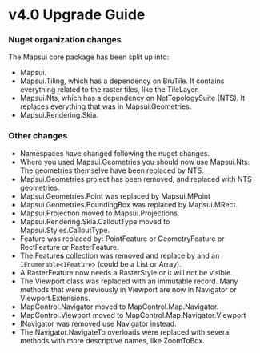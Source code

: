 # v4.0 Upgrade Guide 

### Nuget organization changes
The Mapsui core package has been split up into:

- Mapsui.
- Mapsui.Tiling, which has a dependency on BruTile. It contains everything related to the raster tiles, like the TileLayer.
- Mapsui.Nts, which has a dependency on NetTopologySuite (NTS). It replaces everything that was in Mapsui.Geometries.
- Mapsui.Rendering.Skia.

### Other changes
- Namespaces have changed following the nuget changes.
- Where you used Mapsui.Geometries you should now use Mapsui.Nts. The geometries themselve have been replaced by NTS.
- Mapsui.Geometries project has been removed, and replaced with NTS geometries.
- Mapsui.Geometries.Point was replaced by Mapsui.MPoint 
- Mapsui.Geometries.BoundingBox was replaced by Mapsui.MRect.
- Mapsui.Projection moved to Mapsui.Projections.
- Mapsui.Rendering.Skia.CalloutType moved to Mapsui.Styles.CalloutType.
- Feature was replaced by: PointFeature or GeometryFeature or RectFeature or RasterFeature.
- The Feature**s** collection was removed and replace by and an `IEnumerable<IFeature>` (could be a List or Array).
- A RasterFeature now needs a RasterStyle or it will not be visible.
- The Viewport class was replaced with an immutable record. Many methods that were previously in Viewport are now in Navigator or Viewport.Extensions.
- MapControl.Navigator moved to MapControl.Map.Navigator.
- MapControl.Viewport moved to MapControl.Map.Navigator.Viewport
- INavigator was removed use Navigator instead.
- The Navigator.NavigateTo overloads were replaced with several methods with more descriptive names, like ZoomToBox.
